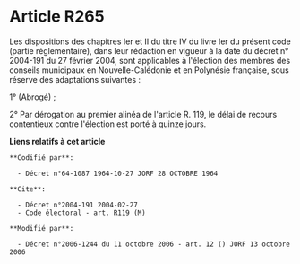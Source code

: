 # Article R265

Les dispositions des chapitres Ier et II du titre IV du livre Ier du présent code (partie réglementaire), dans leur rédaction
en vigueur à la date du décret n° 2004-191 du 27 février 2004, sont applicables à l'élection des membres des conseils
municipaux en Nouvelle-Calédonie et en Polynésie française, sous réserve des adaptations suivantes :

1° (Abrogé) ;

2° Par dérogation au premier alinéa de l'article R. 119, le délai de recours contentieux contre l'élection est porté à quinze
jours.

**Liens relatifs à cet article**

	**Codifié par**:

	  - Décret n°64-1087 1964-10-27 JORF 28 OCTOBRE 1964

	**Cite**:

	  - Décret n°2004-191 2004-02-27
	  - Code électoral - art. R119 (M)

	**Modifié par**:

	  - Décret n°2006-1244 du 11 octobre 2006 - art. 12 () JORF 13 octobre 2006
